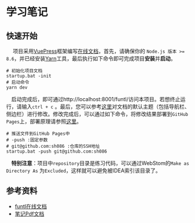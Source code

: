 # 学习笔记

## 快速开始

​	　项目采用[VuePress](https://vuepress.vuejs.org/zh/)框架编写[在线文档](https://sh086.github.io/funtl/)，首先，请确保你的 `Node.js 版本 >= 8.6`，并已经安装[Yarn](https://yarnpkg.com/)工具，最后执行如下命令即可完成项目**安装**并**启动**。

```shell
# 初始化项目文档
startup.bat -init
# 启动命令
yarn dev
```

​	　启动完成后，即可通过<a>http://localhost:8001/funtl/</a>访问本项目。若想终止运行，请输入`ctrl + c` 。最后，您可以参考[这里](https://vuepress.vuejs.org/zh/theme/default-theme-config.html)对文档的默认主题（包括导航栏、侧边栏）进行修改。修改完成后，可以通过如下命令，将修改结果部署到`GitHub Pages`上，部署原理请参照[这里](https://vuepress.vuejs.org/zh/guide/deploy.html#github-pages)。

```shell
# 推送文件到GitHub Pages中
# -push :固定参数 
# git@github.com:sh086 :仓库的SSH地址
startup.bat -push git@github.com:sh086
```



​	　**特别注意**：项目中`repository`目录是练习代码，可以通过WebStom的`Make as Directory As` 为`Excluded`，这样就可以避免被IDEA索引该目录了。



## 参考资料

- [funtl在线文档](https://sh086.github.io/funtl/)
- [笔记Pdf文档]()

